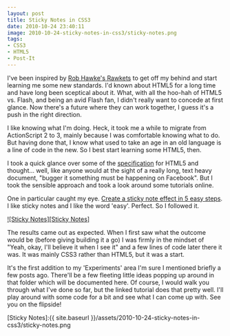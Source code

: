 ```yaml
---
layout: post
title: Sticky Notes in CSS3
date: 2010-10-24 23:40:11
image: 2010-10-24-sticky-notes-in-css3/sticky-notes.png
tags:
- CSS3
- HTML5
- Post-It
---
```

I've been inspired by [Rob Hawke's Rawkets][Rawkets Development Update] to get off my behind and start learning me some new standards. I'd known about HTML5 for a long time and have long been sceptical about it. What, with all the hoo-hah of HTML5 vs. Flash, and being an avid Flash fan, I didn't really want to concede at first glance. Now there's a future where they can work together, I guess it's a push in the right direction.

I like knowing what I'm doing. Heck, it took me a while to migrate from ActionScript 2 to 3, mainly because I was comfortable knowing what to do. But having done that, I know what used to take an age in an old language is a line of code in the new. So I best start learning some HTML5, then.

I took a quick glance over some of the [specification][HTML5 Spec] for HTML5 and thought… well, like anyone would at the sight of a really long, text heavy document, "bugger it something must be happening on Facebook". But I took the sensible approach and took a look around some tutorials online.

One in particular caught my eye. [Create a sticky note effect in 5 easy steps][Sticky Note Tutorial]. I like sticky notes and I like the word 'easy'. Perfect. So I followed it.

[![Sticky Notes][Sticky Notes]][Sticky Note Site]

The results came out as expected. When I first saw what the outcome would be (before giving building it a go) I was firmly in the mindset of "Yeah, okay, I'll believe it when I see it" and a few lines of code later there it was. It was mainly CSS3 rather than HTML5, but it was a start.

It's the first addition to my 'Experiments' area I'm sure I mentioned briefly a few posts ago. There'll be a few fleeting little ideas popping up around in that folder which will be documented here. Of course, I would walk you through what I've done so far, but the linked tutorial does that pretty well. I'll play around with some code for a bit and see what I can come up with. See you on the flipside!

[Sticky Notes]:{{ site.baseurl }}/assets/2010-10-24-sticky-notes-in-css3/sticky-notes.png

[Rawkets Development Update]:http://rawkes.com/blog/2010/10/23/rawkets-development-update-1
[HTML5 Spec]:http://dev.w3.org/html5/spec/Overview.html
[Sticky Note Tutorial]:http://net.tutsplus.com/articles/news/create-a-sticky-note-effect-in-5-easy-steps-with-css3-and-html5/
[Sticky Note Site]:http://mattcrouch.net/experiments/post-it/
